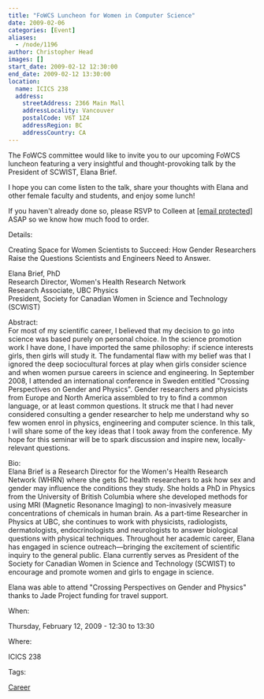 ```yaml
---
title: "FoWCS Luncheon for Women in Computer Science"
date: 2009-02-06
categories: [Event]
aliases:
  - /node/1196
author: Christopher Head
images: []
start_date: 2009-02-12 12:30:00
end_date: 2009-02-12 13:30:00
location:
  name: ICICS 238
  address:
    streetAddress: 2366 Main Mall
    addressLocality: Vancouver
    postalCode: V6T 1Z4
    addressRegion: BC
    addressCountry: CA
---
```


The FoWCS committee would like to invite you to our upcoming FoWCS luncheon featuring a very insightful and thought-provoking talk by the President of SCWIST, Elana Brief.

I hope you can come listen to the talk, share your thoughts with Elana and other female faculty and students, and enjoy some lunch!

If you haven't already done so, please RSVP to Colleen at [\[email protected\]](/cdn-cgi/l/email-protection#e08489818d8f8e8483a08393ce958283ce8381) ASAP so we know how much food to order.

Details:

Creating Space for Women Scientists to Succeed: How Gender Researchers Raise the Questions Scientists and Engineers Need to Answer.

Elana Brief, PhD \
Research Director, Women's Health Research Network \
Research Associate, UBC Physics \
President, Society for Canadian Women in Science and Technology (SCWIST)

Abstract: \
For most of my scientific career, I believed that my decision to go into science was based purely on personal choice. In the science promotion work I have done, I have imported the same philosophy: if science interests girls, then girls will study it. The fundamental flaw with my belief was that I ignored the deep sociocultural forces at play when girls consider science and when women pursue careers in science and engineering. In September 2008, I attended an international conference in Sweden entitled "Crossing Perspectives on Gender and Physics". Gender researchers and physicists from Europe and North America assembled to try to find a common language, or at least common questions. It struck me that I had never considered consulting a gender researcher to help me understand why so few women enrol in physics, engineering and computer science. In this talk, I will share some of the key ideas that I took away from the conference. My hope for this seminar will be to spark discussion and inspire new, locally-relevant questions.

Bio: \
Elana Brief is a Research Director for the Women's Health Research Network (WHRN) where she gets BC health researchers to ask how sex and gender may influence the conditions they study. She holds a PhD in Physics from the University of British Columbia where she developed methods for using MRI (Magnetic Resonance Imaging) to non-invasively measure concentrations of chemicals in human brain. As a part-time Researcher in Physics at UBC, she continues to work with physicists, radiologists, dermatologists, endocrinologists and neurologists to answer biological questions with physical techniques. Throughout her academic career, Elana has engaged in science outreach—bringing the excitement of scientific inquiry to the general public. Elana currently serves as President of the Society for Canadian Women in Science and Technology (SCWIST) to encourage and promote women and girls to engage in science.

Elana was able to attend "Crossing Perspectives on Gender and Physics" thanks to Jade Project funding for travel support.

When: 

Thursday, February 12, 2009 - 12:30 to 13:30

Where: 

ICICS 238

Tags: 

[Career](/career)
